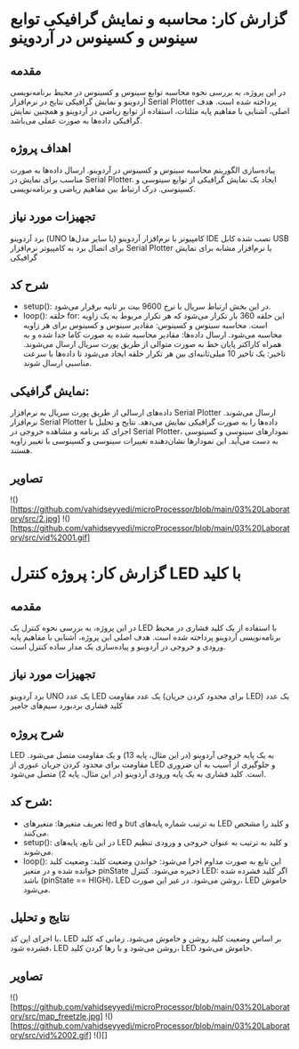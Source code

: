 # گزارش کار: محاسبه و نمایش گرافیکی توابع سینوس و کسینوس در آردوینو
## مقدمه
در این پروژه، به بررسی نحوه محاسبه توابع سینوس و کسینوس در محیط برنامه‌نویسی آردوینو و نمایش گرافیکی نتایج در نرم‌افزار Serial Plotter پرداخته شده است. هدف اصلی، آشنایی با مفاهیم پایه مثلثات، استفاده از توابع ریاضی در آردوینو و همچنین نمایش گرافیکی داده‌ها به صورت عملی می‌باشد.

## اهداف پروژه
پیاده‌سازی الگوریتم محاسبه سینوس و کسینوس در آردوینو.
ارسال داده‌ها به صورت مناسب برای نمایش در Serial Plotter.
ایجاد یک نمایش گرافیکی از توابع سینوسی و کسینوسی.
درک ارتباط بین مفاهیم ریاضی و برنامه‌نویسی.
## تجهیزات مورد نیاز
برد آردوینو (UNO یا سایر مدل‌ها)
کامپیوتر با نرم‌افزار آردوینو IDE نصب شده
کابل USB برای اتصال برد به کامپیوتر
نرم‌افزار Serial Plotter یا نرم‌افزار مشابه برای نمایش گرافیکی
## شرح کد
* setup():
 در این بخش ارتباط سریال با نرخ 9600 بیت بر ثانیه برقرار می‌شود.
* loop():
حلقه for: این حلقه 360 بار تکرار می‌شود که هر تکرار مربوط به یک زاویه است.
محاسبه سینوس و کسینوس: مقادیر سینوس و کسینوس برای هر زاویه محاسبه می‌شود.
ارسال داده‌ها: مقادیر محاسبه شده به صورت کاما جدا شده و به همراه کاراکتر پایان خط به صورت متوالی از طریق پورت سریال ارسال می‌شوند.
تاخیر: یک تاخیر 10 میلی‌ثانیه‌ای بین هر تکرار حلقه ایجاد می‌شود تا داده‌ها با سرعت مناسبی ارسال شوند.

## نمایش گرافیکی:
داده‌های ارسالی از طریق پورت سریال به نرم‌افزار Serial Plotter ارسال می‌شوند.
نرم‌افزار Serial Plotter داده‌ها را به صورت گرافیکی نمایش می‌دهد.
نتایج و تحلیل
با اجرای کد برنامه و مشاهده خروجی در Serial Plotter، نمودارهای سینوسی و کسینوسی به دست می‌آید. این نمودارها نشان‌دهنده تغییرات سینوسی و کسینوسی با تغییر زاویه هستند.

## تصاویر

!()[https://github.com/vahidseyyedi/microProcessor/blob/main/03%20Laboratory/src/2.jpg]
!()[https://github.com/vahidseyyedi/microProcessor/blob/main/03%20Laboratory/src/vid%2001.gif]

# گزارش کار: پروژه کنترل LED با کلید
## مقدمه
در این پروژه، به بررسی نحوه کنترل یک LED با استفاده از یک کلید فشاری در محیط برنامه‌نویسی آردوینو پرداخته شده است. هدف اصلی این پروژه، آشنایی با مفاهیم پایه ورودی و خروجی در آردوینو و پیاده‌سازی یک مدار ساده کنترل است.

## تجهیزات مورد نیاز
برد آردوینو UNO
یک عدد LED
یک عدد مقاومت (برای محدود کردن جریان LED)
یک عدد کلید فشاری
بردبورد
سیم‌های جامپر

## شرح پروژه
LED به یک پایه خروجی آردوینو (در این مثال، پایه 13) و یک مقاومت متصل می‌شود. مقاومت برای محدود کردن جریان عبوری از LED و جلوگیری از آسیب به آن ضروری است.
کلید فشاری به یک پایه ورودی آردوینو (در این مثال، پایه 2) متصل می‌شود.

## شرح کد:
* تعریف متغیرها: متغیرهای led و but به ترتیب شماره پایه‌های LED و کلید را مشخص می‌کنند.
* setup(): در این تابع، پایه‌های LED و کلید به ترتیب به عنوان خروجی و ورودی تنظیم می‌شوند.
* loop(): این تابع به صورت مداوم اجرا می‌شود:
خواندن وضعیت کلید: وضعیت کلید خوانده شده و در متغیر pinState ذخیره می‌شود.
کنترل LED: اگر کلید فشرده شده باشد (pinState == HIGH)، LED روشن می‌شود. در غیر این صورت، LED خاموش می‌شود.

## نتایج و تحلیل
با اجرای این کد، LED بر اساس وضعیت کلید روشن و خاموش می‌شود. زمانی که کلید فشرده شود، LED روشن می‌شود و با رها کردن کلید، LED خاموش می‌شود.

## تصاویر

!()[https://github.com/vahidseyyedi/microProcessor/blob/main/03%20Laboratory/src/map_freetzle.jpg]
!()[https://github.com/vahidseyyedi/microProcessor/blob/main/03%20Laboratory/src/vid%2002.gif]
!()[]
